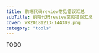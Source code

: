 ```yaml
---
title: 前端代码review常见错误汇总
subTitle: 前端代码review常见错误汇总
cover: WX20181213-144309.png
category: "tools"
---
```




TODO
